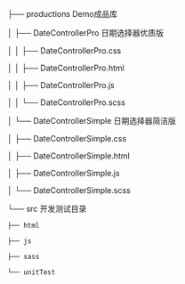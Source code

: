 ├── productions Demo成品库

│   ├── DateControllerPro 日期选择器优质版

│   │	  ├── DateControllerPro.css

│   │	  ├── DateControllerPro.html

│   │	  ├── DateControllerPro.js

│   │	  └── DateControllerPro.scss

│   └── DateControllerSimple 日期选择器简洁版

│	      ├── DateControllerSimple.css

│	      ├── DateControllerSimple.html

│	      ├── DateControllerSimple.js

│	      └── DateControllerSimple.scss

└── src 开发测试目录

	├── html
	
	├── js 
	
	├── sass
	
	└── unitTest
	
